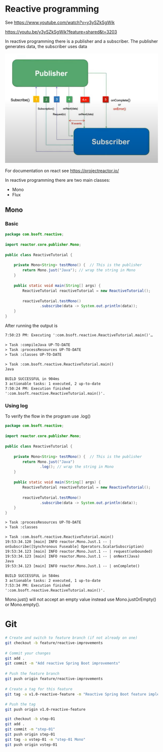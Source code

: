 # Reactive programming

See https://www.youtube.com/watch?v=y3ySZkSgWik

https://youtu.be/y3ySZkSgWik?feature=shared&t=3203

In reactive programming there is a publisher and a subscriber.
The publisher generates data, the subscriber uses data

![Publish Subscribe](./images/publish-subscribe.png)

For documentation on react see https://projectreactor.io/

In reactive programming there are two main classes:
- Mono
- Flux

## Mono

### Basic

```java
package com.bsoft.reactive;

import reactor.core.publisher.Mono;

public class ReactiveTutorial {

    private Mono<String> testMono() {  // This is the publisher
        return Mono.just("Java"); // wrap the string in Mono
    }

    public static void main(String[] args) {
        ReactiveTutorial reactiveTutorial = new ReactiveTutorial();

        reactiveTutorial.testMono()
                .subscribe(data -> System.out.println(data));
    }
}

```
After running the output is
```text
7:50:23 PM: Executing ':com.bsoft.reactive.ReactiveTutorial.main()'…

> Task :compileJava UP-TO-DATE
> Task :processResources UP-TO-DATE
> Task :classes UP-TO-DATE

> Task :com.bsoft.reactive.ReactiveTutorial.main()
Java

BUILD SUCCESSFUL in 904ms
3 actionable tasks: 1 executed, 2 up-to-date
7:50:24 PM: Execution finished ':com.bsoft.reactive.ReactiveTutorial.main()'.
```

### Using log

To verify the flow in the program use .log()

```java
package com.bsoft.reactive;

import reactor.core.publisher.Mono;

public class ReactiveTutorial {

    private Mono<String> testMono() {  // This is the publisher
        return Mono.just("Java")
                .log(); // wrap the string in Mono
    }

    public static void main(String[] args) {
        ReactiveTutorial reactiveTutorial = new ReactiveTutorial();

        reactiveTutorial.testMono()
                .subscribe(data -> System.out.println(data));
    }
}
```

```text
> Task :processResources UP-TO-DATE
> Task :classes

> Task :com.bsoft.reactive.ReactiveTutorial.main()
19:53:34.120 [main] INFO reactor.Mono.Just.1 -- | onSubscribe([Synchronous Fuseable] Operators.ScalarSubscription)
19:53:34.123 [main] INFO reactor.Mono.Just.1 -- | request(unbounded)
19:53:34.123 [main] INFO reactor.Mono.Just.1 -- | onNext(Java)
Java
19:53:34.123 [main] INFO reactor.Mono.Just.1 -- | onComplete()

BUILD SUCCESSFUL in 584ms
3 actionable tasks: 2 executed, 1 up-to-date
7:53:34 PM: Execution finished ':com.bsoft.reactive.ReactiveTutorial.main()'.

```

Mono.just() will not accept an empty value instead use Mono.justOrEmpty() or Mono.empty().

# Git

```bash
# Create and switch to feature branch (if not already on one)
git checkout -b feature/reactive-improvements

# Commit your changes
git add .
git commit -m "Add reactive Spring Boot improvements"

# Push the feature branch
git push origin feature/reactive-improvements

# Create a tag for this feature
git tag -a v1.0-reactive-feature -m "Reactive Spring Boot feature implementation"

# Push the tag
git push origin v1.0-reactive-feature
```

```bash
git checkout -b step-01
git add .
git commit -m "step-01"
git push origin step-01
git tag -a vstep-01 -m "step-01 Mono"
git push origin vstep-01
```